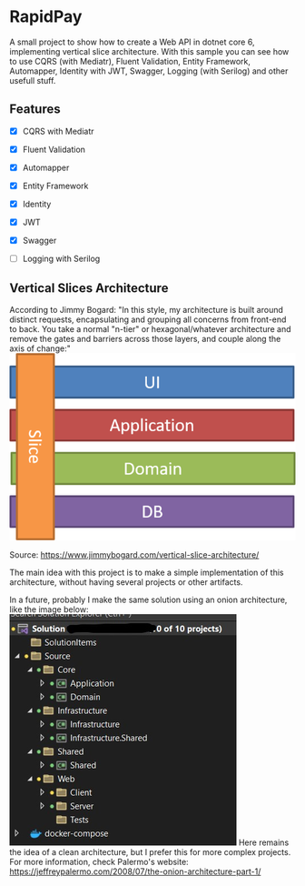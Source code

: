 
# RapidPay

A small project to show how to create a Web API in dotnet core 6, implementing vertical slice architecture.
With this sample you can see how to use CQRS (with Mediatr), Fluent Validation, Entity Framework, Automapper, Identity with JWT, Swagger, Logging (with Serilog) and other usefull stuff.


## Features

- [x] CQRS with Mediatr
- [x] Fluent Validation
- [x] Automapper
- [x] Entity Framework
- [x] Identity
- [x] JWT
- [x] Swagger
- [ ] Logging with Serilog



## Vertical Slices Architecture

According to Jimmy Bogard: "In this style, my architecture is built around distinct requests, encapsulating and grouping all concerns from front-end to back. You take a normal "n-tier" or hexagonal/whatever architecture and remove the gates and barriers across those layers, and couple along the axis of change:"
![vertical-slices](https://github.com/hgdiaz/RapidPay/blob/main/img/slices.png?raw=true)

Source: https://www.jimmybogard.com/vertical-slice-architecture/

The main idea with this project is to make a simple implementation of this architecture, without having several projects or other artifacts.

In a future, probably I make the same solution using an onion architecture, like the image below:
![onion-sample](https://github.com/hgdiaz/RapidPay/blob/main/img/Onion_sample.jpg?raw=true)
Here remains the idea of a clean architecture, but I prefer this for more complex projects.
For more information, check Palermo's website: https://jeffreypalermo.com/2008/07/the-onion-architecture-part-1/

